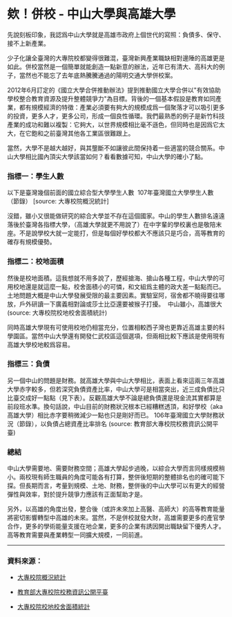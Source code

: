 # 欸！併校 - 中山大學與高雄大學

先說刻板印象，我認爲中山大學就是高雄市政府上個世代的寫照：負債多、保守、接不上新產業。

少子化讓全臺灣的大專院校都變得很難混，臺灣新興產業職缺相對邊陲的高雄更是如此。併校當然是一個簡單就能創造一點新意的辦法，近年已有清大、高科大的例子，當然也不能忘了去年底熱騰騰通過的陽明交通大學併校案。

2012年6月訂定的《國立大學合併推動辦法》提到推動國立大學合併以"有效協助學校整合教育資源及提升整體競爭力"為目標。背後的一個基本假設是教育如同產業，都有規模經濟的特徵：產業必須要有夠大的規模成爲一個聚落才可以吸引更多的投資，更多人才，更多公司，形成一個良性循環。我們最熟悉的例子是新竹科技產業的成功和難以複製：它夠大，以世界規模相比毫不遜色，但同時也是因爲它太大，在它飽和之前臺灣其他各工業區很難跟上。

當然，大學不是越大越好，與其壟斷不如讓彼此間保持着一些適當的競合關系。中山大學相比國內頂尖大學該當如何？看看數據可知，中山大學的確小了點。

### 指標一：學生人數
以下是臺灣幾個前面的國立綜合型大學學生人數
![]()
107年臺灣國立大學學生人數（節錄） [source: 大專校院概況統計]

沒錯，雖小又很能做研究的綜合大學並不存在這個國家。中山的學生人數排名遠遠落後於臺灣各指標大學，（高雄大學就更不用說了）在中字輩的學校裏也是敬陪末座。不是說學校大就一定能打，但是每個好學校都大不應該只是巧合，高等教育的確存有規模優勢。

### 指標二：校地面積
然後是校地面積。這我想就不用多說了，歷經搶海、搶山各種工程，中山大學的可用校地還是就這麼一點，校舍面積小的可憐，和文組爲主體的政大差一點點而已。土地問題大概是中山大學發展受限的最主要因素。實驗室阿，宿舍都不曉得要往哪放，戶外研讀一下廣義相對論或莎士比亞還要被猴子打擾。
![]()
中山雖小，高雄很大 (source: 大專校院校地校舍面積統計)

同時高雄大學現有可使用校地仍相當充分，位置相較西子灣也更靠近高雄主要的科學園區。當然中山大學還有開發仁武校區這個選項，但兩相比較下應該是使用現有高雄大學校地較爲容易。

### 指標三：負債
另一個中山的問題是財務。就高雄大學與中山大學相比，表面上看來這兩三年高雄大學赤字較多，但若深究負債資產比率，中山大學可是相當突出，近三成負債比只比臺交成好一點點（見下表）。反觀高雄大學不論是總負債還是現金流其實都算是前段班水準。換句話說，中山目前的財務狀況根本已經糟糕透頂，和好學校（aka 高雄大學）相比赤字要稍微減少一點也只是剛好而已。
106年臺灣國立大學財務狀況（節錄），以負債占總資產比率排名 (source: 教育部大專校院校務資訊公開平臺)

### 總結
中山大學需要地、需要財務空間；高雄大學起步過晚，以綜合大學而言同樣規模稍小。兩校現有師生職員的角度可能各有打算，整併後短期的整體排名也的確可能下探。但長期而言，考量到規模、土地、財務，整併後的中山大學可以有更大的經營彈性與效率，對於提升競爭力應該有正面幫助才是。

另外，以高雄的角度出發，整合後（或許未來加上高醫、高師大）的高等教育能量將密切影響轉型中高雄的未來。當然，不是併校就發大財，高雄需要更多的產官學合作，更多的學術能量支援在地企業，更多的企業有誘因開出職缺留下優秀人才。高等教育需要與產業轉型一同擴大規模，一同前進。

---

### 資料來源：

- [大專校院概況統計](https://depart.moe.edu.tw/ED4500/News_Content.aspx?n=48EBDB3B9D51F2B8&sms=F78B10654B1FDBB5&s=4396A90696381274)

- [教育部大專校院校務資訊公開平臺](https://udb.moe.edu.tw/DetailReportList/%E8%B2%A1%E5%8B%99%E9%A1%9E)

- [大專校院校地校舍面積統計](https://data.gov.tw/dataset/6287)